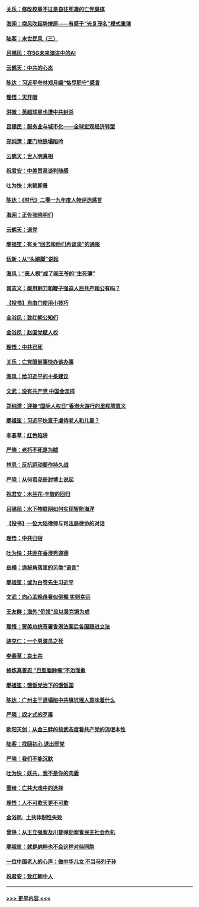 #### [关乐：修改校章不过是自往死凑的亡党臭棋](../pages/nsc993/n11735097.md?t=12210355) 
#### [海网：南风吹起势燎原——有感于“光复茂名”模式重演](../pages/nsc993/n11732308.md?t=12210355) 
#### [陆客：末世民风（三）](../pages/nsc993/n11732211.md?t=12210355) 
#### [吕锡民：在5G未来演进中的AI](../pages/nsc993/n11730010.md?t=12210355) 
#### [云鹤天：中共的心态](../pages/nsc993/n11729906.md?t=12210355) 
#### [陈达：习近平夸林郑月娥“恪尽职守”感言](../pages/nsc993/n11729881.md?t=12210355) 
#### [理悟：天开眼](../pages/nsc993/n11729699.md?t=12210355) 
#### [洪微：英超球星也遭中共封杀](../pages/nsc993/n11727243.md?t=12210355) 
#### [吕锡民：服务业与城市化——全球宏观经济转型](../pages/nsc993/n11725845.md?t=12210355) 
#### [郑纯清：厦门地铁塌陷吟](../pages/nsc993/n11725813.md?t=12210355) 
#### [云鹤天：世人明真相](../pages/nsc993/n11725621.md?t=12210355) 
#### [祝君安：中美贸易谈判随感](../pages/nsc993/n11725609.md?t=12210355) 
#### [吐为快：末朝即景](../pages/nsc993/n11723365.md?t=12210355) 
#### [陈达：《时代》二零一九年度人物评选感言](../pages/nsc993/n11723337.md?t=12210355) 
#### [海网：正告张晓明们](../pages/nsc993/n11723228.md?t=12210355) 
#### [云鹤天：退党](../pages/nsc993/n11723056.md?t=12210355) 
#### [廖祖笙：有关“回去和他们再谈谈”的通报](../pages/nsc993/n11722442.md?t=12210355) 
#### [伍新：从“头踢脚”说起](../pages/nsc993/n11722429.md?t=12210355) 
#### [海风：“恶人榜”成了阎王爷的“生死簿”](../pages/nsc993/n11722272.md?t=12210355) 
#### [胥志义：能用剌刀和鞭子强迫人民共产和公有吗？](../pages/nsc993/n11720569.md?t=12210355) 
#### [【投书】自由门使用小技巧](../pages/nsc993/n11720180.md?t=12210355) 
#### [金浴凤：致红朝公知们](../pages/nsc993/n11720563.md?t=12210355) 
#### [金浴凤：赵国党赋人权](../pages/nsc993/n11720533.md?t=12210355) 
#### [理悟：中共已死](../pages/nsc993/n11720233.md?t=12210355) 
#### [关乐：亡党眼前事快办该办事](../pages/nsc993/n11719160.md?t=12210355) 
#### [海风：给习近平的十条建议](../pages/nsc993/n11717616.md?t=12210355) 
#### [文武：没有共产党 中国会怎样](../pages/nsc993/n11717584.md?t=12210355) 
#### [郑纯清：迎接“国际人权日”香港大游行的里程牌意义](../pages/nsc993/n11717417.md?t=12210355) 
#### [廖祖笙：习近平快意于虐待老人和儿童？](../pages/nsc993/n11715313.md?t=12210355) 
#### [李春草：红色陷阱](../pages/nsc993/n11715029.md?t=12210355) 
#### [严晓：老朽不死是为贼](../pages/nsc993/n11712910.md?t=12210355) 
#### [林忌：反抗运动要作持久战](../pages/nsc993/n11712623.md?t=12210355) 
#### [严晓：从何君尧册封博士说起](../pages/nsc993/n11712465.md?t=12210355) 
#### [祝君安：木兰花·辛酸的回归](../pages/nsc993/n11712381.md?t=12210355) 
#### [吕锡民：水下物联网如何实现智能海洋](../pages/nsc993/n11711158.md?t=12210355) 
#### [【投书】一位大陆律师与司法局律协的对话](../pages/nsc993/n11709675.md?t=12210355) 
#### [理悟：中共归宿](../pages/nsc993/n11710059.md?t=12210355) 
#### [吐为快：共匪在香港秀道德](../pages/nsc993/n11709979.md?t=12210355) 
#### [岳横：诡秘角落里的另类“语言”](../pages/nsc993/n11709792.md?t=12210355) 
#### [廖祖笙：或为白卷先生习近平](../pages/nsc993/n11708330.md?t=12210355) 
#### [文武：向心孟晚舟看似倒楣 实则幸运](../pages/nsc993/n11708236.md?t=12210355) 
#### [王友群：海外“侨领”应以黄克锵为戒](../pages/nsc993/n11706176.md?t=12210355) 
#### [理悟：贺美总统签署香港法案后各国跟进立法](../pages/nsc993/n11706853.md?t=12210355) 
#### [骆克仁：一个男演员之死](../pages/nsc993/n11706677.md?t=12210355) 
#### [李春草：哀土共](../pages/nsc993/n11706255.md?t=12210355) 
#### [修炼真善忍 “巨型脑肿瘤”不治而愈](../pages/nsc993/n11705340.md?t=12210355) 
#### [廖祖笙：饿饭党治下的饿饭国](../pages/nsc993/n11705085.md?t=12210355) 
#### [陈达：广州主干道塌陷中共填坑埋人意味着什么](../pages/nsc993/n11705046.md?t=12210355) 
#### [严晓：奴才式的歹毒](../pages/nsc993/n11704826.md?t=12210355) 
#### [欧阳天剑：从金三胖的核武态度看共产党的流氓本性](../pages/nsc993/n11702238.md?t=12210355) 
#### [陆客：找回初心 退出邪党](../pages/nsc993/n11702213.md?t=12210355) 
#### [严晓：我们不能沉默](../pages/nsc993/n11702110.md?t=12210355) 
#### [吐为快：妖共，我不是你的肉盾](../pages/nsc993/n11701366.md?t=12210355) 
#### [雪绮：亡共大戏中的选择](../pages/nsc993/n11699922.md?t=12210355) 
#### [理悟：人不可欺天更不可欺](../pages/nsc993/n11699657.md?t=12210355) 
#### [金浴凤:  土共体制性失败](../pages/nsc993/n11699361.md?t=12210355) 
#### [曾铮：从王立强案及川普弹劾案看民主社会危机](../pages/nsc993/n11699318.md?t=12210355) 
#### [廖祖笙：就是纳粹也不会这样对待同胞](../pages/nsc993/n11697658.md?t=12210355) 
#### [一位中国老人的心声：做中华儿女 不当马列子孙](../pages/nsc993/n11697525.md?t=12210355) 
#### [祝君安：致红朝中人](../pages/nsc993/n11697518.md?t=12210355) 

----
#### [ >>> 更早内容 <<< ](../indexes/nsc993-earlier.md)
